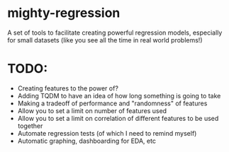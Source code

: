 # mighty-regression
A set of tools to facilitate creating powerful regression models, especially for small datasets (like you see all the time in real world problems!)

# TODO:
- Creating features to the power of?
- Adding TQDM to have an idea of how long something is going to take
- Making a tradeoff of performance and "randomness" of features
- Allow you to set a limit on number of features used
- Allow you to set a limit on correlation of different features to be used together
- Automate regression tests (of which I need to remind myself)
- Automatic graphing, dashboarding for EDA, etc